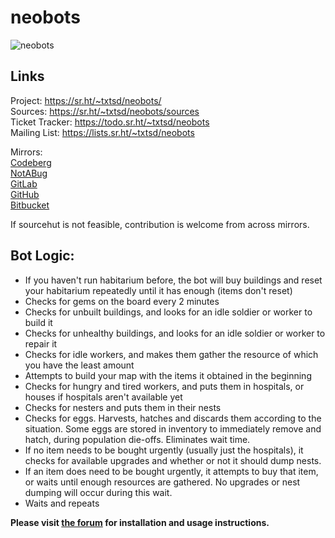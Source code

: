 # neobots

![neobots](https://i.imgur.com/1FSmg4P.png)

## Links

Project: <https://sr.ht/~txtsd/neobots/> <br>
Sources: <https://sr.ht/~txtsd/neobots/sources> <br>
Ticket Tracker: <https://todo.sr.ht/~txtsd/neobots> <br>
Mailing List: <https://lists.sr.ht/~txtsd/neobots> <br>

Mirrors: <br>
[Codeberg](https://codeberg.org/txtsd/neobots) <br>
[NotABug](https://notabug.org/txtsd/neobots) <br>
[GitLab](https://gitlab.com/txtsd/neobots) <br>
[GitHub](https://github.com/txtsd/neobots) <br>
[Bitbucket](https://bitbucket.org/txtsd/neobots) <br>

If sourcehut is not feasible, contribution is welcome from across mirrors.

## Bot Logic:
* If you haven't run habitarium before, the bot will buy buildings and reset your habitarium repeatedly until it has enough (items don't reset)
* Checks for gems on the board every 2 minutes
* Checks for unbuilt buildings, and looks for an idle soldier or worker to build it
* Checks for unhealthy buildings, and looks for an idle soldier or worker to repair it
* Checks for idle workers, and makes them gather the resource of which you have the least amount
* Attempts to build your map with the items it obtained in the beginning
* Checks for hungry and tired workers, and puts them in hospitals, or houses if hospitals aren't available yet
* Checks for nesters and puts them in their nests
* Checks for eggs. Harvests, hatches and discards them according to the situation. Some eggs are stored in inventory to immediately remove and hatch, during population die-offs. Eliminates wait time.
* If no item needs to be bought urgently (usually just the hospitals), it checks for available upgrades and whether or not it should dump nests.
* If an item does need to be bought urgently, it attempts to buy that item, or waits until enough resources are gathered. No upgrades or nest dumping will occur during this wait.
* Waits and repeats

**Please visit [the forum](http://clraik.com/forum/showthread.php?t=33739) for installation and usage instructions.**
